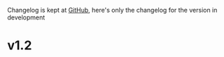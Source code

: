 Changelog is kept at [GitHub](https://github.com/Dronehub/minijson/releases),
here's only the changelog for the version in development

# v1.2



